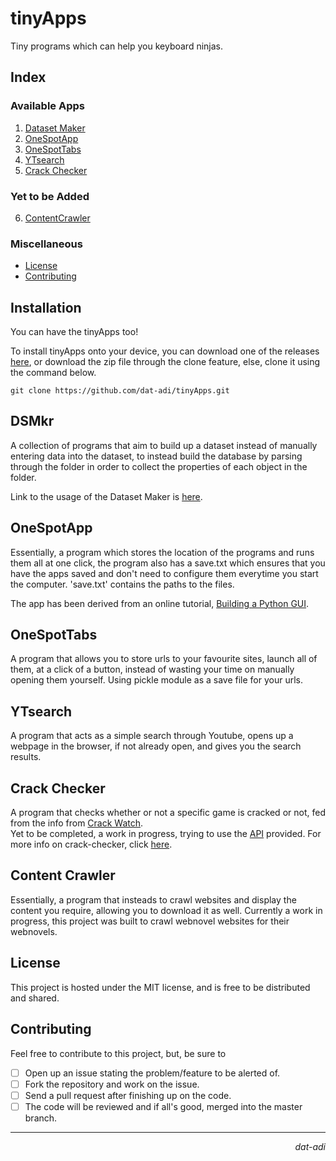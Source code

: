 # tinyApps
Tiny programs which can help you keyboard ninjas.

## Index
### Available Apps

1. [Dataset Maker](#dsmkr)
2. [OneSpotApp](#onespotapp)
3. [OneSpotTabs](#onespottabs)
4. [YTsearch](#ytsearch)
5. [Crack Checker](#crack-checker)

### Yet to be Added
6. [ContentCrawler](#content-crawler)

### Miscellaneous
- [License](#license)<br>
- [Contributing](#contributing)

## Installation

You can have the tinyApps too!

To install tinyApps onto your device, you can download one of the releases [here](https://github.com/dat-adi/tinyApps/releases), or download the zip file through the clone feature, else, clone it using the command below.
```shell
git clone https://github.com/dat-adi/tinyApps.git
```

## DSMkr

A collection of programs that aim to build up a dataset instead of manually entering data into the dataset, to instead build the database by parsing through the folder in order to collect the properties of each object in the folder.

Link to the usage of the Dataset Maker is [here](dataset-maker/README.md).

## OneSpotApp

Essentially, a program which stores the location of the programs and runs them all at one click, the program also has a save.txt which ensures that you have the apps saved and don't need to configure them everytime you start the computer.
'save.txt' contains the paths to the files.

The app has been derived from an online tutorial, <a href="https://www.youtube.com/watch?v=jE-SpRI3K5g">Building a Python GUI</a>.

## OneSpotTabs

A program that allows you to store urls to your favourite sites, launch all of them, at a click of a button, instead of wasting your time on manually opening them yourself.
Using pickle module as a save file for your urls.

## YTsearch

A program that acts as a simple search through Youtube, opens up a webpage in the browser, if not already open, and gives you the search results.

## Crack Checker

A program that checks whether or not a specific game is cracked or not, fed from the info from [Crack Watch](https://crackwatch.com/games).<br>
Yet to be completed, a work in progress, trying to use the [API](https://crackwatch.com/api) provided.
For more info on crack-checker, click [here](./crack-checker/README.md).

## Content Crawler

Essentially, a program that insteads to crawl websites and display the content you require, allowing you to download it as well.
Currently a work in progress, this project was built to crawl webnovel websites for their webnovels.

## License
This project is hosted under the MIT license, and is free to be distributed and shared.

## Contributing
Feel free to contribute to this project, but, be sure to <br>
- [ ] Open up an issue stating the problem/feature to be alerted of.
- [ ] Fork the repository and work on the issue.
- [ ] Send a pull request after finishing up on the code.
- [ ] The code will be reviewed and if all's good, merged into the master branch.

---
<p align="right"><i>dat-adi</i></p>
